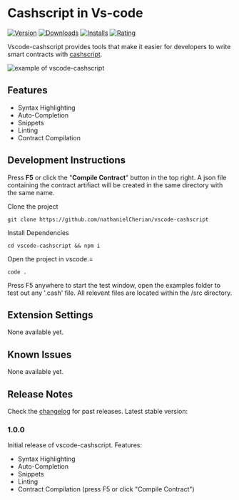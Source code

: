 # Cashscript in Vs-code

[![Version](https://vsmarketplacebadge.apphb.com/version/nathanielcherian.cashscript.svg)](https://marketplace.visualstudio.com/items?itemName=nathanielcherian.cashscript)  [![Downloads](https://vsmarketplacebadge.apphb.com/downloads/nathanielcherian.cashscript.svg)](https://marketplace.visualstudio.com/items?itemName=nathanielcherian.cashscript) [![Installs](https://vsmarketplacebadge.apphb.com/installs/nathanielcherian.cashscript.svg)](https://marketplace.visualstudio.com/items?itemName=nathanielcherian.cashscript) [![Rating](https://vsmarketplacebadge.apphb.com/rating-star/nathanielcherian.cashscript.svg)](https://marketplace.visualstudio.com/items?itemName=nathanielcherian.cashscript#review-details)

Vscode-cashscript provides tools that make it easier for developers to write smart contracts with [cashscript](https://cashscript.org/).

![example of vscode-cashscript](https://github.com/nathanielCherian/vscode-cashscript/blob/main/media/p2pkh.gif)

## Features

- Syntax Highlighting
- Auto-Completion
- Snippets
- Linting
- Contract Compilation

## Development Instructions

Press **F5** or click the "**Compile Contract**" button in the top right. A json file containing the contract artifiact will be created in the same directory with the same name.

Clone the project

```
git clone https://github.com/nathanielCherian/vscode-cashscript 
```

Install Dependencies

```
cd vscode-cashscript && npm i 
```

Open the project in vscode.=

```
code . 
```

Press F5 anywhere to start the test window, open the examples folder to test out any '.cash' file. All relevent files are located within the /src directory.

## Extension Settings

None available yet.

## Known Issues

None available yet.

## Release Notes

Check the [changelog](/CHANGELOG.md) for past releases. Latest stable version:

### 1.0.0

Initial release of vscode-cashscript. Features:
- Syntax Highlighting
- Auto-Completion
- Snippets
- Linting
- Contract Compilation (press F5 or click "Compile Contract")
